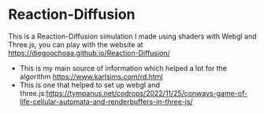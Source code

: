 # Reaction-Diffusion
This is a Reaction-Diffusion simulation I made using shaders with Webgl and Three.js, you can play with the website at https://diegoochoaa.github.io/Reaction-Diffusion/

 - This is my main source of information which helped a lot for the algorithm https://www.karlsims.com/rd.html 
 - This is one that helped to set up webgl and three.js:https://tympanus.net/codrops/2022/11/25/conways-game-of-life-cellular-automata-and-renderbuffers-in-three-js/

